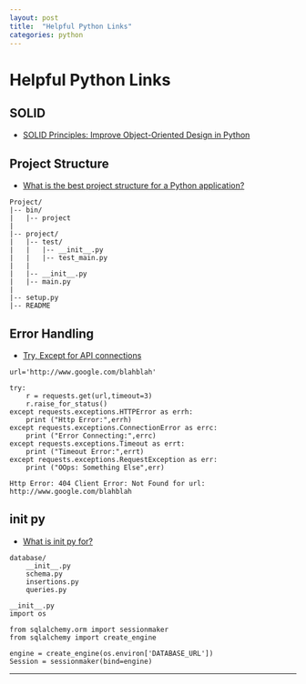 ```yaml
---
layout: post
title:  "Helpful Python Links"
categories: python
---
```


# Helpful Python Links

## SOLID

- [SOLID Principles: Improve Object-Oriented Design in Python](https://realpython.com/solid-principles-python/)


## Project Structure

- [What is the best project structure for a Python application?](https://stackoverflow.com/questions/193161/what-is-the-best-project-structure-for-a-python-application)
```
Project/
|-- bin/
|   |-- project
|
|-- project/
|   |-- test/
|   |   |-- __init__.py
|   |   |-- test_main.py
|   |   
|   |-- __init__.py
|   |-- main.py
|
|-- setup.py
|-- README
```


## Error Handling

- [Try, Except for API connections](https://stackoverflow.com/questions/16511337/correct-way-to-try-except-using-python-requests-module)

```
url='http://www.google.com/blahblah'

try:
    r = requests.get(url,timeout=3)
    r.raise_for_status()
except requests.exceptions.HTTPError as errh:
    print ("Http Error:",errh)
except requests.exceptions.ConnectionError as errc:
    print ("Error Connecting:",errc)
except requests.exceptions.Timeout as errt:
    print ("Timeout Error:",errt)
except requests.exceptions.RequestException as err:
    print ("OOps: Something Else",err)

Http Error: 404 Client Error: Not Found for url: http://www.google.com/blahblah
```

## init py

- [What is init py for?](https://stackoverflow.com/questions/448271/what-is-init-py-for)

```
database/
    __init__.py
    schema.py
    insertions.py
    queries.py
```

```
__init__.py
import os

from sqlalchemy.orm import sessionmaker
from sqlalchemy import create_engine

engine = create_engine(os.environ['DATABASE_URL'])
Session = sessionmaker(bind=engine)
```

---